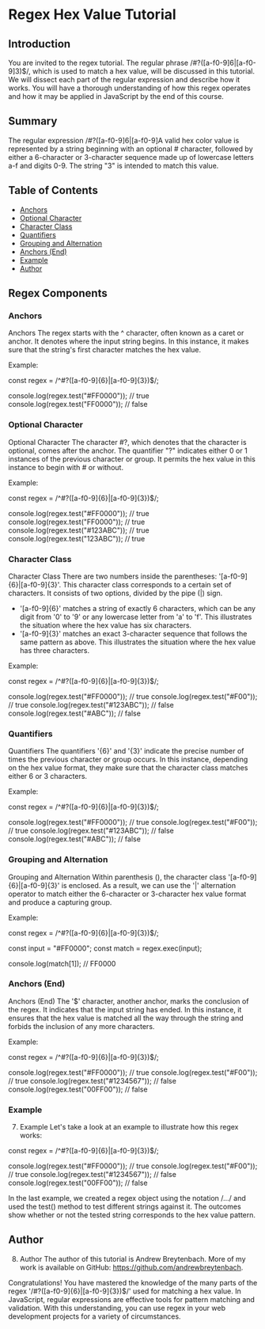 # Regex Hex Value Tutorial

## Introduction

You are invited to the regex tutorial. The regular phrase /#?([a-f0-9]6|[a-f0-9]3)$/, which is used to match a hex value, will be discussed in this tutorial. We will dissect each part of the regular expression and describe how it works. You will have a thorough understanding of how this regex operates and how it may be applied in JavaScript by the end of this course.

## Summary

The regular expression /#?([a-f0-9]6|[a-f0-9]A valid hex color value is represented by a string beginning with an optional # character, followed by either a 6-character or 3-character sequence made up of lowercase letters a-f and digits 0-9. The string "3" is intended to match this value.

## Table of Contents

- [Anchors](#anchors)
- [Optional Character](#optional-character)
- [Character Class](#character-class)
- [Quantifiers](#quantifiers)
- [Grouping and Alternation](#grouping-and-alternation)
- [Anchors (End)](#anchors-end)
- [Example](#example)
- [Author](#author)

## Regex Components

### Anchors

Anchors <a name="anchors"></a>
The regex starts with the ^ character, often known as a caret or anchor. It denotes where the input string begins. In this instance, it makes sure that the string's first character matches the hex value.

Example:

const regex = /^#?([a-f0-9]{6}|[a-f0-9]{3})$/;

console.log(regex.test("#FF0000")); // true
console.log(regex.test("FF0000")); // false


### Optional Character

Optional Character <a name="optional-character"></a>
The character #?, which denotes that the character is optional, comes after the anchor. The quantifier "?" indicates either 0 or 1 instances of the previous character or group. It permits the hex value in this instance to begin with # or without.

Example:

const regex = /^#?([a-f0-9]{6}|[a-f0-9]{3})$/;

console.log(regex.test("#FF0000")); // true
console.log(regex.test("FF0000")); // true
console.log(regex.test("#123ABC")); // true
console.log(regex.test("123ABC")); // true


### Character Class

Character Class <a name="character-class"></a>
There are two numbers inside the parentheses: '[a-f0-9]{6}|[a-f0-9]{3}'. This character class corresponds to a certain set of characters. It consists of two options, divided by the pipe (|) sign.
* '[a-f0-9]{6}' matches a string of exactly 6 characters, which can be any digit from '0' to '9' or any lowercase letter from 'a' to 'f'. This illustrates the situation where the hex value has six characters.
* '[a-f0-9]{3}' matches an exact 3-character sequence that follows the same pattern as above. This illustrates the situation where the hex value has three characters.

Example:

const regex = /^#?([a-f0-9]{6}|[a-f0-9]{3})$/;

console.log(regex.test("#FF0000")); // true
console.log(regex.test("#F00")); // true
console.log(regex.test("#123ABC")); // false
console.log(regex.test("#ABC")); // false


### Quantifiers

Quantifiers <a name="quantifiers"></a>
The quantifiers '{6}' and '{3}' indicate the precise number of times the previous character or group occurs. In this instance, depending on the hex value format, they make sure that the character class matches either 6 or 3 characters.

Example:

const regex = /^#?([a-f0-9]{6}|[a-f0-9]{3})$/;

console.log(regex.test("#FF0000")); // true
console.log(regex.test("#F00")); // true
console.log(regex.test("#123ABC")); // false
console.log(regex.test("#ABC")); // false


### Grouping and Alternation

Grouping and Alternation <a name="grouping-and-alternation"></a>
Within parenthesis (), the character class '[a-f0-9]{6}|[a-f0-9]{3}' is enclosed. As a result, we can use the '|' alternation operator to match either the 6-character or 3-character hex value format and produce a capturing group.

Example:

const regex = /^#?([a-f0-9]{6}|[a-f0-9]{3})$/;

const input = "#FF0000";
const match = regex.exec(input);

console.log(match[1]); // FF0000


### Anchors (End)

Anchors (End) <a name="anchors-end"></a>
The '$' character, another anchor, marks the conclusion of the regex. It indicates that the input string has ended. In this instance, it ensures that the hex value is matched all the way through the string and forbids the inclusion of any more characters.

Example:

const regex = /^#?([a-f0-9]{6}|[a-f0-9]{3})$/;

console.log(regex.test("#FF0000")); // true
console.log(regex.test("#F00")); // true
console.log(regex.test("#1234567")); // false
console.log(regex.test("00FF00")); // false


### Example

7. Example <a name="example"></a>
Let's take a look at an example to illustrate how this regex works:

const regex = /^#?([a-f0-9]{6}|[a-f0-9]{3})$/;

console.log(regex.test("#FF0000")); // true
console.log(regex.test("#F00")); // true
console.log(regex.test("#1234567")); // false
console.log(regex.test("00FF00")); // false

In the last example, we created a regex object using the notation /.../ and used the test() method to test different strings against it. The outcomes show whether or not the tested string corresponds to the hex value pattern.

## Author

8. Author <a name="author"></a>
The author of this tutorial is Andrew Breytenbach. More of my work is available on GitHub: https://github.com/andrewbreytenbach.

Congratulations! You have mastered the knowledge of the many parts of the regex '/#?([a-f0-9]{6}|[a-f0-9]{3})$/' used for matching a hex value. In JavaScript, regular expressions are effective tools for pattern matching and validation. With this understanding, you can use regex in your web development projects for a variety of circumstances.
